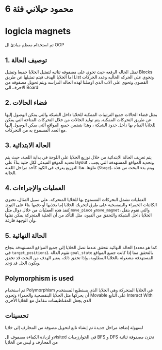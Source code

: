 
# محمود حيلاني  فئة 6

# logicla magnets
تم استخدام معظم مبادئ ال OOP 

## 1. توصيف الحالة

تمثل الحاله الرقعه حيث تحوي على مصفوفه ثنائيه لتمثيل الخلايا جميعا وتمثيل Blocks اما الخلايا الهدف فيتم تمثيلها عن طريق List وتحوي على الحركه الحاليه وعدد الحركات القصوى وتحوي على الاب الذي اوصلنا لهذه الحاله الدراسه ويتم تحويل مصفوفه من الاحرف الى Board


## 2. فضاء الحالات
يمثل فضاء الحالات جميع الترتيبات الممكنة للخلايا داخل الشبكة والتي يمكن الوصول إليها عن طريق التحركات الممكنة. يتم توليد الحالات من خلال التحركات المتاحة التي يمكن للخلايا القيام بها داخل حدود الشبكة ، وهذا يتضمن جميع المواقع التي يمكن الوصول إليها مع العدد المسموح به من التحركات.

## 3. الحالة الابتدائية
يتم تعريف الحالة الابتدائية من خلال توزيع الخلايا على اللوحة في بداية اللعبة، حيث يتم تحديد الموقع المبدئي لكل خلية بناءً على layout ، وتحديد المواقع المستهدفة التي يجب ملؤها. هذا التوزيع يعرف في الكود كأحد مراحل اللعبة (`Stage`)، ويتم بدء البحث من هذه الحالة.


## 4. العمليات والإجراءات
العمليات تشمل التحركات المسموح بها للخلايا المتحركة. على سبيل المثال، تحتوي الكائنات الحمراء والبنفسجية على طرق لتحريك الخلايا إما بجذبها أو دفعها بناءً على النوع. تُنفذ هذه العمليات من خلال دوال مثل `move_piece` و`move_magnet`، والتي تقوم بنقل الخلايا داخل الشبكة والتحقق من القيود، مثل التأكد من أن الخلية المتحركة يمكن نقلها وأن الوجهة فارغة.

## 5. الحالة النهائية
الحالة النهائية تتحقق عندما تصل الخلايا إلى جميع المواقع المستهدفة بنجاح (كما هو محدد في `target_positions`). تقوم الدالة `goal_state` بالتحقق مما إذا كانت جميع المواقع المستهدفة مشغولة بالخلايا المطلوبة، وإذا تحقق ذلك، يعتبر الهدف من البحث قد تحقق ويكون الحل قد وُجد.

## Polymorphism is used
 تم استخدام Polymorphism في الخلايا المتحركة وهي الخلايا الذي يستطيع المستخدم أن يحركها مثل الخلايا البنفسجية والحمراء وتحوي Movable على التابع Interact With الذي يجعل المغناطيسات تتفاعل مع الخلايا الأخرى

 ## تحسينات
لسهولة إضافة مراحل جديدة تم إنشاء تابع لتحويل مصوفة من المحارف إلى خلايا 

و لزيادة الكفاءة مصفوف الvisited في الخوارزميات BFS و DFS تخزن مصفوفة ثنائية من المحارف و ليس من الخلايا


